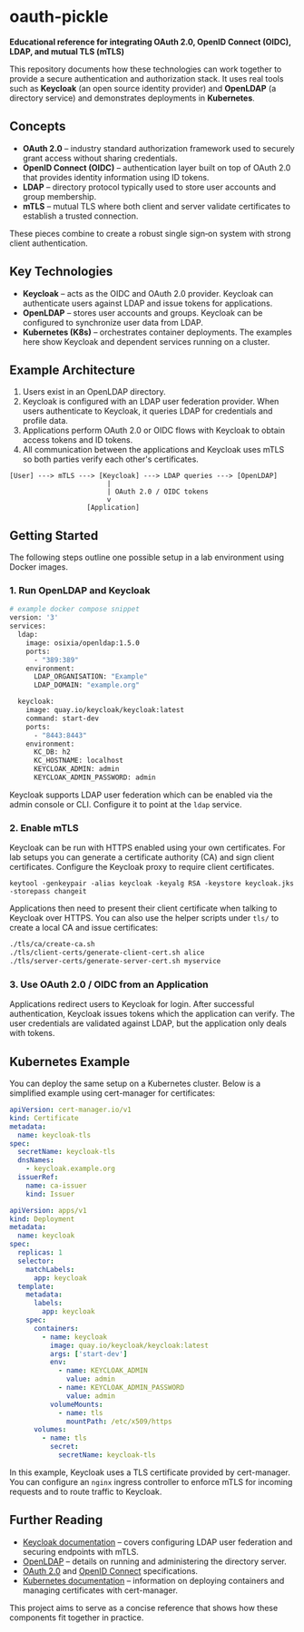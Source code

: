 # oauth-pickle

**Educational reference for integrating OAuth 2.0, OpenID Connect (OIDC), LDAP, and mutual TLS (mTLS)**

This repository documents how these technologies can work together to provide a secure authentication and authorization stack. It uses real tools such as **Keycloak** (an open source identity provider) and **OpenLDAP** (a directory service) and demonstrates deployments in **Kubernetes**.

## Concepts

- **OAuth 2.0** – industry standard authorization framework used to securely grant access without sharing credentials.
- **OpenID Connect (OIDC)** – authentication layer built on top of OAuth 2.0 that provides identity information using ID tokens.
- **LDAP** – directory protocol typically used to store user accounts and group membership.
- **mTLS** – mutual TLS where both client and server validate certificates to establish a trusted connection.

These pieces combine to create a robust single sign‑on system with strong client authentication.

## Key Technologies

- **Keycloak** – acts as the OIDC and OAuth 2.0 provider. Keycloak can authenticate users against LDAP and issue tokens for applications.
- **OpenLDAP** – stores user accounts and groups. Keycloak can be configured to synchronize user data from LDAP.
- **Kubernetes (K8s)** – orchestrates container deployments. The examples here show Keycloak and dependent services running on a cluster.

## Example Architecture

1. Users exist in an OpenLDAP directory.
2. Keycloak is configured with an LDAP user federation provider. When users authenticate to Keycloak, it queries LDAP for credentials and profile data.
3. Applications perform OAuth 2.0 or OIDC flows with Keycloak to obtain access tokens and ID tokens.
4. All communication between the applications and Keycloak uses mTLS so both parties verify each other's certificates.

```
[User] ---> mTLS ---> [Keycloak] ---> LDAP queries ---> [OpenLDAP]
                        |
                        | OAuth 2.0 / OIDC tokens
                        v
                   [Application]
```

## Getting Started

The following steps outline one possible setup in a lab environment using Docker images.

### 1. Run OpenLDAP and Keycloak

```bash
# example docker compose snippet
version: '3'
services:
  ldap:
    image: osixia/openldap:1.5.0
    ports:
      - "389:389"
    environment:
      LDAP_ORGANISATION: "Example"
      LDAP_DOMAIN: "example.org"

  keycloak:
    image: quay.io/keycloak/keycloak:latest
    command: start-dev
    ports:
      - "8443:8443"
    environment:
      KC_DB: h2
      KC_HOSTNAME: localhost
      KEYCLOAK_ADMIN: admin
      KEYCLOAK_ADMIN_PASSWORD: admin
```

Keycloak supports LDAP user federation which can be enabled via the admin console or CLI. Configure it to point at the `ldap` service.

### 2. Enable mTLS

Keycloak can be run with HTTPS enabled using your own certificates. For lab setups you can generate a certificate authority (CA) and sign client certificates. Configure the Keycloak proxy to require client certificates.

```
keytool -genkeypair -alias keycloak -keyalg RSA -keystore keycloak.jks -storepass changeit
```

Applications then need to present their client certificate when talking to Keycloak over HTTPS.
You can also use the helper scripts under `tls/` to create a local CA and issue certificates:
```bash
./tls/ca/create-ca.sh
./tls/client-certs/generate-client-cert.sh alice
./tls/server-certs/generate-server-cert.sh myservice
```


### 3. Use OAuth 2.0 / OIDC from an Application

Applications redirect users to Keycloak for login. After successful authentication, Keycloak issues tokens which the application can verify. The user credentials are validated against LDAP, but the application only deals with tokens.

## Kubernetes Example

You can deploy the same setup on a Kubernetes cluster. Below is a simplified example using cert-manager for certificates:

```yaml
apiVersion: cert-manager.io/v1
kind: Certificate
metadata:
  name: keycloak-tls
spec:
  secretName: keycloak-tls
  dnsNames:
    - keycloak.example.org
  issuerRef:
    name: ca-issuer
    kind: Issuer
```

```yaml
apiVersion: apps/v1
kind: Deployment
metadata:
  name: keycloak
spec:
  replicas: 1
  selector:
    matchLabels:
      app: keycloak
  template:
    metadata:
      labels:
        app: keycloak
    spec:
      containers:
        - name: keycloak
          image: quay.io/keycloak/keycloak:latest
          args: ['start-dev']
          env:
            - name: KEYCLOAK_ADMIN
              value: admin
            - name: KEYCLOAK_ADMIN_PASSWORD
              value: admin
          volumeMounts:
            - name: tls
              mountPath: /etc/x509/https
      volumes:
        - name: tls
          secret:
            secretName: keycloak-tls
```

In this example, Keycloak uses a TLS certificate provided by cert-manager. You can configure an `nginx` ingress controller to enforce mTLS for incoming requests and to route traffic to Keycloak.

## Further Reading

- [Keycloak documentation](https://www.keycloak.org/documentation) – covers configuring LDAP user federation and securing endpoints with mTLS.
- [OpenLDAP](https://www.openldap.org/doc/) – details on running and administering the directory server.
- [OAuth 2.0](https://datatracker.ietf.org/doc/html/rfc6749) and [OpenID Connect](https://openid.net/specs/openid-connect-core-1_0.html) specifications.
- [Kubernetes documentation](https://kubernetes.io/docs/home/) – information on deploying containers and managing certificates with cert-manager.

This project aims to serve as a concise reference that shows how these components fit together in practice.

